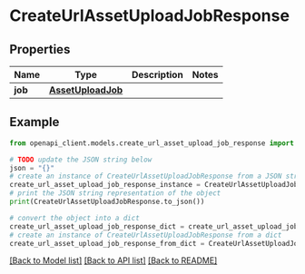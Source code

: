 # CreateUrlAssetUploadJobResponse


## Properties

Name | Type | Description | Notes
------------ | ------------- | ------------- | -------------
**job** | [**AssetUploadJob**](AssetUploadJob.md) |  | 

## Example

```python
from openapi_client.models.create_url_asset_upload_job_response import CreateUrlAssetUploadJobResponse

# TODO update the JSON string below
json = "{}"
# create an instance of CreateUrlAssetUploadJobResponse from a JSON string
create_url_asset_upload_job_response_instance = CreateUrlAssetUploadJobResponse.from_json(json)
# print the JSON string representation of the object
print(CreateUrlAssetUploadJobResponse.to_json())

# convert the object into a dict
create_url_asset_upload_job_response_dict = create_url_asset_upload_job_response_instance.to_dict()
# create an instance of CreateUrlAssetUploadJobResponse from a dict
create_url_asset_upload_job_response_from_dict = CreateUrlAssetUploadJobResponse.from_dict(create_url_asset_upload_job_response_dict)
```
[[Back to Model list]](../README.md#documentation-for-models) [[Back to API list]](../README.md#documentation-for-api-endpoints) [[Back to README]](../README.md)


